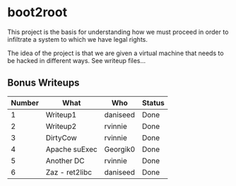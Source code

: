 # boot2root
This project is the basis for understanding how we must proceed in order to infiltrate a system to which we have legal rights.

The idea of the project is that we are given a virtual machine that needs to be hacked in different ways. See writeup files...

## Bonus Writeups

| **Number** | **What**       | **Who**  | **Status** |
|------------|----------------|----------|------------|
| 1          | Writeup1       | daniseed | Done       |
| 2          | Writeup2       | rvinnie  | Done       |
| 3          | DirtyCow       | rvinnie  | Done       |
| 4          | Apache suExec  | Georgik0 | Done       |
| 5          | Another DC     | rvinnie  | Done       |
| 6          | Zaz - ret2libc | daniseed | Done       |
